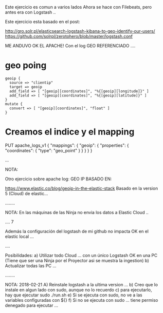 Este ejercicio es comun a varios lados
Ahora se hace con Filebeats, pero antes era con Logstash ..

Este ejercicio esta basado en el post:

http://gro.solr.pl/elasticsearch-logstash-kibana-to-geo-identify-our-users/
https://github.com/solrpl/zerotohero/blob/master/logstash.conf


ME ANDUVO OK EL APACHE! Con el log GEO REFERENCIADO .... 



# geo  poing



    geoip {
      source => "clientip"
      target => geoip
      add_field => [ "[geoip][coordinates]", "%{[geoip][longitude]}" ]
      add_field => [ "[geoip][coordinates]", "%{[geoip][latitude]}" ]
    }
    mutate {
      convert => [ "[geoip][coordinates]", "float" ]
    }


# Creamos el indice y el mapping
PUT apache_logs_v1
{
   "mappings": {
       "geoip": {
           "properties": {
               "coordinates": {
                 "type": "geo_point"
               }
           }
       }
   }
}





...



NOTA:

Otro ejercicio sobre apache log:
GEO IP BASADO EN:

https://www.elastic.co/blog/geoip-in-the-elastic-stack
Basado en la version 5 (Cloud) de elastic... 



........

NOTA: 
En las máquinas de las Ninja no envia los datos a Elastic Cloud ..

.... 7

Además la configuración del logstash de mi github no
impacta OK en el elastic local ...

....

Posibilidades:
    a) Utilizar todo Cloud ... con un único Logstash OK en una PC
       (Tiene que ser una Ninja por el Proyector asi se muestra la ingestion)
    b) Actualizar todas las PC ...

........

NOTA: 2018-02-21
A) Reinstale logstash a la ultima version ...
b) Creo que lo instale en algun lado con sudo, aunque no lo recuerdo
c) para ejecutarlo, hay que ejecutar sudo ./run.sh
e) Si se ejecuta con sudo, no ve a las variables configuradas con ${}
f) Si no se ejecuta con sudo ... tiene permiso denegado para ejecutar ...